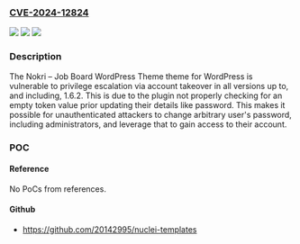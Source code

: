 ### [CVE-2024-12824](https://cve.mitre.org/cgi-bin/cvename.cgi?name=CVE-2024-12824)
![](https://img.shields.io/static/v1?label=Product&message=Nokri%20%E2%80%93%20Job%20Board%20WordPress%20Theme&color=blue)
![](https://img.shields.io/static/v1?label=Version&message=*%20&color=brightgreen)
![](https://img.shields.io/static/v1?label=Vulnerability&message=CWE-620%20Unverified%20Password%20Change&color=brightgreen)

### Description

The Nokri – Job Board WordPress Theme theme for WordPress is vulnerable to privilege escalation via account takeover in all versions up to, and including, 1.6.2. This is due to the plugin not properly checking for an empty token value prior updating their details like password. This makes it possible for unauthenticated attackers to change arbitrary user's password, including administrators, and leverage that to gain access to their account.

### POC

#### Reference
No PoCs from references.

#### Github
- https://github.com/20142995/nuclei-templates

